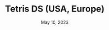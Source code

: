---
layout: nds
title: "Tetris DS (USA, Europe)"
categories:
 - approved
 - nds
 - universal
 - safe
tags:
- tetris
date: May 10, 2023
permalink: /games/tetris-ds/play/details
publisher: Nintendo
id: tetris-ds
---